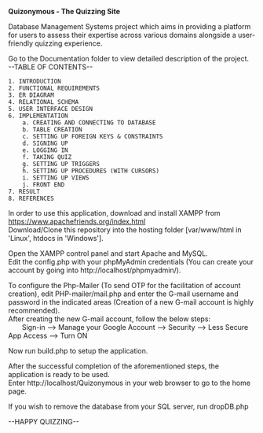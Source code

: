 <b>Quizonymous - The Quizzing Site</b>

Database Management Systems project which aims in providing a platform for users to assess their expertise across various domains alongside a user-friendly quizzing experience.

Go to the Documentation folder to view detailed description of the project. <br>
--TABLE OF CONTENTS--

	1. INTRODUCTION 
	2. FUNCTIONAL REQUIREMENTS 
	3. ER DIAGRAM 
	4. RELATIONAL SCHEMA 
	5. USER INTERFACE DESIGN 
	6. IMPLEMENTATION
		a. CREATING AND CONNECTING TO DATABASE 
		b. TABLE CREATION 
		c. SETTING UP FOREIGN KEYS & CONSTRAINTS 
		d. SIGNING UP 
		e. LOGGING IN 
		f. TAKING QUIZ 
		g. SETTING UP TRIGGERS 
		h. SETTING UP PROCEDURES (WITH CURSORS) 
		i. SETTING UP VIEWS 
		j. FRONT END 
	7. RESULT 
	8. REFERENCES 

In order to use this application, download and install XAMPP from https://www.apachefriends.org/index.html <br>
Download/Clone this repository into the hosting folder [var/www/html in 'Linux', htdocs in 'Windows'].

Open the XAMPP control panel and start Apache and MySQL.<br>
Edit the config.php with your phpMyAdmin credentials (You can create your account by going into http://localhost/phpmyadmin/).

To configure the Php-Mailer (To send OTP for the facilitation of account creation), edit PHP-mailer/mail.php and enter the G-mail username and password in the indicated areas (Creation of a new G-mail account is highly recommended). <br>
After creating the new G-mail account, follow the below steps: <br>
&emsp;&emsp;Sign-in --> Manage your Google Account --> Security --> Less Secure App Access --> Turn ON

Now run build.php to setup the application.

After the successful completion of the aforementioned steps, the application is ready to be used. <br>
Enter http://localhost/Quizonymous in your web browser to go to the home page.	

If you wish to remove the database from your SQL server, run dropDB.php

--HAPPY QUIZZING--

